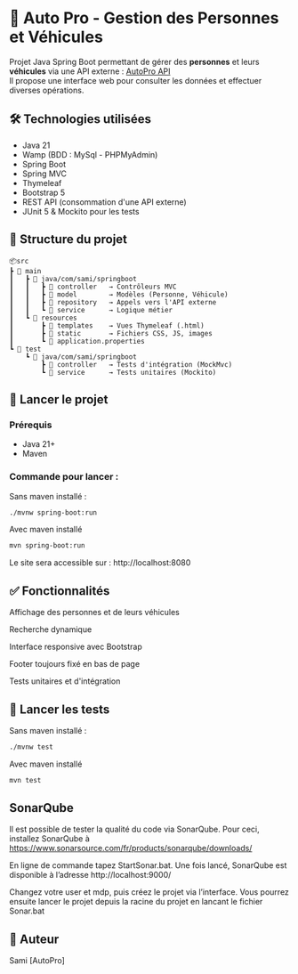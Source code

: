 # 🚗 Auto Pro - Gestion des Personnes et Véhicules

Projet Java Spring Boot permettant de gérer des **personnes** et leurs **véhicules** via une API externe :
[AutoPro API](https://github.com/acoubidou/spring_boot_api)  
Il propose une interface web pour consulter les données et effectuer diverses opérations.

## 🛠️ Technologies utilisées

- Java 21
- Wamp (BDD : MySql - PHPMyAdmin)
- Spring Boot
- Spring MVC
- Thymeleaf
- Bootstrap 5
- REST API (consommation d'une API externe)
- JUnit 5 & Mockito pour les tests

## 📂 Structure du projet
```
📦src
┣ 📂 main
┃   ┣ 📂 java/com/sami/springboot
┃   ┃   ┣ 📂 controller   → Contrôleurs MVC
┃   ┃   ┣ 📂 model        → Modèles (Personne, Véhicule)
┃   ┃   ┣ 📂 repository   → Appels vers l'API externe
┃   ┃   ┗ 📂 service      → Logique métier
┃   ┗ 📂 resources
┃       ┣ 📂 templates    → Vues Thymeleaf (.html)
┃       ┣ 📂 static       → Fichiers CSS, JS, images
┃       ┗ 📂 application.properties
┗ 📂 test
    ┗ 📂 java/com/sami/springboot
        ┣ 📂 controller   → Tests d'intégration (MockMvc)
        ┗ 📂 service      → Tests unitaires (Mockito)
```

## 🚀 Lancer le projet

### Prérequis
- Java 21+
- Maven

### Commande pour lancer :
Sans maven installé :
```bash
./mvnw spring-boot:run
```
Avec maven installé
```bash
mvn spring-boot:run
```
Le site sera accessible sur : http://localhost:8080

## ✅ Fonctionnalités
Affichage des personnes et de leurs véhicules

Recherche dynamique

Interface responsive avec Bootstrap

Footer toujours fixé en bas de page

Tests unitaires et d'intégration

## 🧪 Lancer les tests
Sans maven installé :
```bash
./mvnw test
```
Avec maven installé
```bash
mvn test
```

## SonarQube 

Il est possible de tester la qualité du code via SonarQube. Pour ceci, installez SonarQube à https://www.sonarsource.com/fr/products/sonarqube/downloads/ 

En ligne de commande tapez StartSonar.bat. Une fois lancé, SonarQube est disponible à l’adresse http://localhost:9000/ 

Changez votre user et mdp, puis créez le projet via l’interface. Vous pourrez ensuite lancer le projet depuis la racine du projet en lancant le fichier Sonar.bat 
## 👤 Auteur
Sami [AutoPro]
